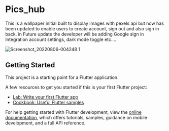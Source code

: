 # Pics_hub

This is a wallpaper initial built to display images with pexels api but now has been updated to enable users to create account, sign out and also sign in back. in Future update the developer will be adding Google sign in Integration account settings, dark mode toggle etc....

![Screenshot_20220806-004248 1](https://user-images.githubusercontent.com/78212294/183225930-6ebfd797-39f3-4b30-9d5a-6747e58c7223.jpg)


## Getting Started

This project is a starting point for a Flutter application.

A few resources to get you started if this is your first Flutter project:

- [Lab: Write your first Flutter app](https://docs.flutter.dev/get-started/codelab)
- [Cookbook: Useful Flutter samples](https://docs.flutter.dev/cookbook)

For help getting started with Flutter development, view the
[online documentation](https://docs.flutter.dev/), which offers tutorials,
samples, guidance on mobile development, and a full API reference.
